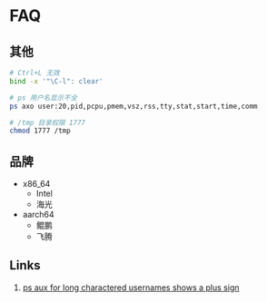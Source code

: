 # FAQ

## 其他

```sh
# Ctrl+L 无效
bind -x '"\C-l": clear'

# ps 用户名显示不全
ps axo user:20,pid,pcpu,pmem,vsz,rss,tty,stat,start,time,comm

# /tmp 目录权限 1777
chmod 1777 /tmp
```

## 品牌

- x86_64
    - Intel
    - 海光
- aarch64
    - 鲲鹏
    - 飞腾

## Links

1. [ps aux for long charactered usernames shows a plus sign](https://askubuntu.com/questions/523673/ps-aux-for-long-charactered-usernames-shows-a-plus-sign)
